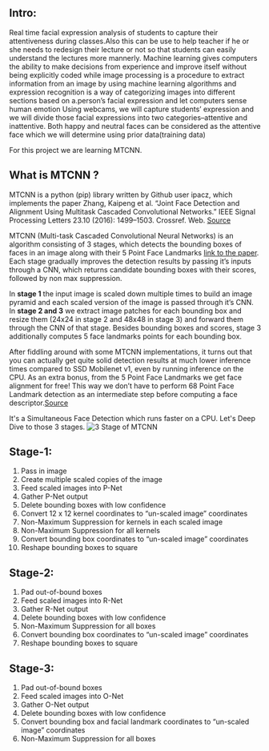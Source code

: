 Intro:
--------
Real time facial expression analysis of students to capture their attentiveness during classes.Also this can be use to help teacher if he or she needs to redesign their lecture or not so that students can easily understand the lectures more mannerly.
Machine learning gives computers the ability to make decisions from experience and improve itself without being explicitly coded while image processing is a procedure to extract information from an image by using machine learning algorithms and expression recognition is a way of categorizing images into different sections based on a.person’s facial expression and let computers sense human emotion
Using webcams, we will capture students’ expression and we will divide those facial expressions into two categories–attentive and inattentive. Both happy and neutral faces can be considered as the attentive face which we will determine using prior data(training data)

For this project we are learning MTCNN. 

What is MTCNN ?
---
MTCNN is a python (pip) library written by Github user ipacz, which implements the paper Zhang, Kaipeng et al. “Joint Face Detection and Alignment Using Multitask Cascaded Convolutional Networks.” IEEE Signal Processing Letters 23.10 (2016): 1499–1503. Crossref. Web.  [Source](https://towardsdatascience.com/face-detection-using-mtcnn-a-guide-for-face-extraction-with-a-focus-on-speed-c6d59f82d49)

MTCNN (Multi-task Cascaded Convolutional Neural Networks) is an algorithm consisting of 3 stages, which detects the bounding boxes of faces in an image along with their 5 Point Face Landmarks [link to the paper](https://kpzhang93.github.io/MTCNN_face_detection_alignment/paper/spl.pdf). Each stage gradually improves the detection results by passing it’s inputs through a CNN, which returns candidate bounding boxes with their scores, followed by non max suppression.

In **stage 1** the input image is scaled down multiple times to build an image pyramid and each scaled version of the image is passed through it’s CNN. In **stage 2 and 3** we extract image patches for each bounding box and resize them (24x24 in stage 2 and 48x48 in stage 3) and forward them through the CNN of that stage. Besides bounding boxes and scores, stage 3 additionally computes 5 face landmarks points for each bounding box.

After fiddling around with some MTCNN implementations, it turns out that you can actually get quite solid detection results at much lower inference times compared to SSD Mobilenet v1, even by running inference on the CPU. As an extra bonus, from the 5 Point Face Landmarks we get face alignment for free! This way we don’t have to perform 68 Point Face Landmark detection as an intermediate step before computing a face descriptor.[Source](https://itnext.io/realtime-javascript-face-tracking-and-face-recognition-using-face-api-js-mtcnn-face-detector-d924dd8b5740?gi=43e1bed025ca#:~:text=MTCNN%20%E2%80%94%20Simultaneous%20Face%20Detection%20%26%20Landmarks,(link%20to%20the%20paper).)

It's a Simultaneous Face Detection which runs faster on a CPU. Let's Deep Dive to those 3 stages.
![3 Stage of MTCNN](https://miro.medium.com/max/1400/1*ICM3jnRB1unY6G5ZRGorfg.png " 3 Stage of MTCNN ")

Stage-1:
 ----
1. Pass in image
2. Create multiple scaled copies of the image
3. Feed scaled images into P-Net
4. Gather P-Net output
5. Delete bounding boxes with low confidence
6. Convert 12 x 12 kernel coordinates to “un-scaled image” coordinates
7. Non-Maximum Suppression for kernels in each scaled image
8. Non-Maximum Suppression for all kernels
9. Convert bounding box coordinates to “un-scaled image” coordinates
10. Reshape bounding boxes to square

Stage-2:
----
1. Pad out-of-bound boxes
2. Feed scaled images into R-Net
3. Gather R-Net output
4. Delete bounding boxes with low confidence
5. Non-Maximum Suppression for all boxes
6. Convert bounding box coordinates to “un-scaled image” coordinates
7. Reshape bounding boxes to square

Stage-3:
---
1. Pad out-of-bound boxes
2. Feed scaled images into O-Net
3. Gather O-Net output
4. Delete bounding boxes with low confidence
5. Convert bounding box and facial landmark coordinates to “un-scaled image” coordinates
6. Non-Maximum Suppression for all boxes

